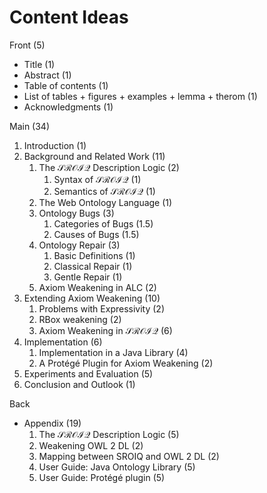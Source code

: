 # Content Ideas

Front (5)

- Title (1)
- Abstract (1)
- Table of contents (1)
- List of tables + figures + examples + lemma + therom (1)
- Acknowledgments (1)

Main (34)

1. Introduction (1)
2. Background and Related Work (11)
    1. The $\mathcal{SROIQ}$ Description Logic (2)
        1. Syntax of $\mathcal{SROIQ}$ (1)
        2. Semantics of $\mathcal{SROIQ}$ (1)
    2. The Web Ontology Language (1)
    3. Ontology Bugs (3)
        1. Categories of Bugs (1.5)
        2. Causes of Bugs (1.5)
    4. Ontology Repair (3)
        1. Basic Definitions (1)
        2. Classical Repair (1)
        3. Gentle Repair (1)
    5. Axiom Weakening in ALC (2)
3. Extending Axiom Weakening (10)
    1. Problems with Expressivity (2)
    2. RBox weakening (2)
    3. Axiom Weakening in $\mathcal{SROIQ}$ (6)
4. Implementation (6)
    1.  Implementation in a Java Library (4)
    2. A Protégé Plugin for Axiom Weakening (2)
5. Experiments and Evaluation (5)
6. Conclusion and Outlook (1)

Back

- Appendix (19)
    1. The $\mathcal{SROIQ}$ Description Logic (5)
    2. Weakening OWL 2 DL (2)
    3. Mapping between SROIQ and OWL 2 DL (2)
    4. User Guide: Java Ontology Library (5)
    5. User Guide: Protégé plugin (5)

